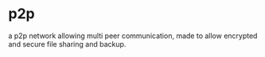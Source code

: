 # p2p
a p2p network allowing multi peer communication, made to allow encrypted and secure file sharing and backup.
